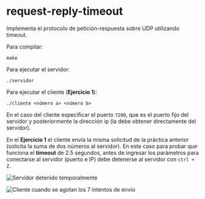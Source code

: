# request-reply-timeout
Implementa el protocolo de petición-respuesta sobre UDP utilizando timeout.

Para compilar:

```make```

Para ejecutar el servidor:

```./servidor```

Para ejecutar el cliente (**Ejercicio 1**):

```./cliente <número a> <número b>```

En el caso del cliente especificar el puerto `7200`, que es el puerto fijo del servidor y posteriormente la dirección ip (la debe obtener directamente del servidor).

En el **Ejercicio 1** el cliente envía la misma solicitud de la práctica anterior (solicita la suma de dos números al servidor). En este caso para probar que funciona el **timeout** de 2.5 segundos, antes de ingresar los parámetros para conectarse al servidor (puerto e IP) debe detenerse al servidor con `ctrl + Z`.

![Servidor detenido temporalmente](./ej_1-1.png)

![Cliente cuando se agotan los 7 intentos de envío](./ej_1-2.png)

